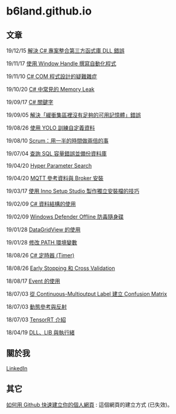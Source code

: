 # b6land.github.io

## 文章

19/12/15 [解決 C# 專案整合第三方函式庫 DLL 錯誤](Solve_DLL_Exception.md)

19/11/17 [使用 Window Handle 撰寫自動化程式](Window_Handle.md)

19/11/10 [C# COM 程式設計的疑難雜症](C_Sharp_COM_Programming.md)

19/10/20 [C# 中常見的 Memory Leak](C_Sharp_Memory_Leak.md)

19/09/17 [C# 關鍵字](C_Sharp_Keywords.md)

19/09/05 [解決「緩衝集區裡沒有足夠的可用記憶體」錯誤](SQL_Cache_Exception.md)

19/08/26 [使用 YOLO 訓練自定義資料](Use_YOLO_with_My_Training_Data.md)

19/08/10 [Scrum：用一半的時間做兩倍的事](SCRUM_The_Art_of_Doing_Twice_the_Work_in_Half_the_Time.md)

19/07/04 [查詢 SQL 容量錯誤並備份資料庫](SQL_Exception_Backup.md)

19/04/20 [Hyper Parameter Search](Hyper_Parameter_Search.md)

19/04/20 [MQTT 參考資料與 Broker 安裝](MQTT.md)

19/03/17 [使用 Inno Setup Studio 製作獨立安裝檔的技巧](Use_Inno_Setup_Studio.md)

19/02/09 [C# 資料結構的使用](Data_Structure_C_Sharp.md)

19/02/09 [Windows Defender Offline 防毒隨身碟](Windows_Defender_Offline.md)

19/01/28 [DataGridView 的使用](DataGridView.md)

19/01/28 [修改 PATH 環境變數](SetPathBat.md)

18/08/26 [C# 定時器 (Timer)](Timer.md)

18/08/26 [Early Stopping 和 Cross Validation](Early_Stopping_and_Cross_Validation.md)

18/08/17 [Event 的使用](Event.md)

18/07/03 [從 Continuous-Multioutput Label 建立 Confusion Matrix](Confusion_Matrix.md)

18/07/03 [動態參考與反射](Reference_Reflection.md)

18/07/03 [TensorRT 介紹](TensorRT.md)

18/04/19 [DLL、LIB 與執行緒](DLL_LIB_Thread.md)

## 關於我

[LinkedIn](https://www.linkedin.com/in/guan-lun-cheng-4b3705153/)

## 其它

[如何用 Github 快速建立你的個人網頁](https://www.openfoundry.org/tw/foss-programs/9307-github-pages) : 這個網頁的建立方式 (已失效)。